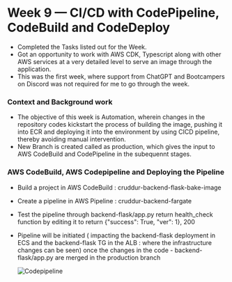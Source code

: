 # Week 9 — CI/CD with CodePipeline, CodeBuild and CodeDeploy

 - Completed the Tasks listed out for the Week. 
 - Got an opportunity to work with AWS CDK, Typescript along with other AWS services at a very detailed level to serve an image through the application. 
 - This was the first week, where support from ChatGPT and Bootcampers on Discord was not required for me to go through the week.

 
 ### Context and Background work
 
 - The objective of this week is Automation, wherein changes in the repository codes kickstart the process of building the image, pushing it into ECR and deploying it into the environment by using CICD pipeline, 
   thereby avoiding manual intervention.
 - New Branch is created called as production, which gives the input to AWS CodeBuild and CodePipeline in the subequennt stages. 
  
 
 ### AWS CodeBuild, AWS Codepipeline and Deploying the Pipeline 
 
  - Build a project in AWS CodeBuild : cruddur-backend-flask-bake-image
  - Create a pipeline in AWS Pipeline : cruddur-backend-fargate
  - Test the pipeline through backend-flask/app.py return health_check function by editing it to return {"success": True, "ver": 1}, 200
  - Pipeline will be initiated ( impacting the backend-flask deployment in ECS and the backend-flask TG in the ALB : where the infrastructure changes can be seen) once the changes in the code - backend-flask/app.py 
    are merged in the production branch
    
    
    
    ![Codepipeline](https://user-images.githubusercontent.com/77395830/237032672-c01ad8d9-d230-452d-a32f-d545debe98ea.jpg)


